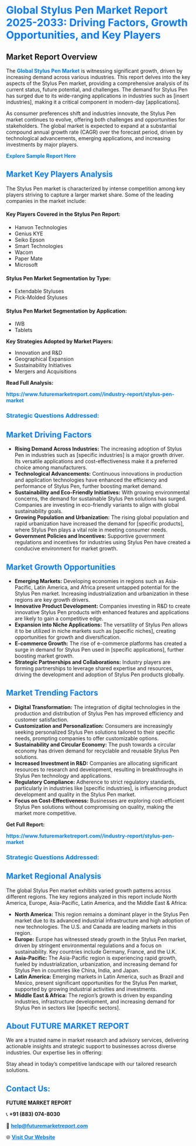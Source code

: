 <h1 style="color: #007BFF;">Global Stylus Pen Market Report 2025-2033: Driving Factors, Growth Opportunities, and Key Players</h1>

<section id="overview">
<h2>Market Report Overview</h2>
<p>The <a href="https://www.futuremarketreport.com//industry-report/stylus-pen-market" style="color: #007BFF; text-decoration: none;"><strong>Global Stylus Pen Market</strong></a> is witnessing significant growth, driven by increasing demand across various industries. This report delves into the key aspects of the Stylus Pen market, providing a comprehensive analysis of its current status, future potential, and challenges. The demand for Stylus Pen has surged due to its wide-ranging applications in industries such as [insert industries], making it a critical component in modern-day [applications].</p>
<p>As consumer preferences shift and industries innovate, the Stylus Pen market continues to evolve, offering both challenges and opportunities for stakeholders. The global market is expected to expand at a substantial compound annual growth rate (CAGR) over the forecast period, driven by technological advancements, emerging applications, and increasing investments by major players.</p>
</section>

<section id="overview">
<p><a href="https://www.futuremarketreport.com//request-sample/reportId=81289" style="color: #007BFF; text-decoration: none;"><strong>Explore Sample Report Here</strong></a></p>
</section>

<section id="key-players">
<h2 style="color: #007BFF;">Market Key Players Analysis</h2>
<p>The Stylus Pen market is characterized by intense competition among key players striving to capture a larger market share. Some of the leading companies in the market include:</p>
<h4>Key Players Covered in the Stylus Pen Report:</h4>
<ul><li>Hanvon Technologies</li><li>Genius KYE</li><li>Seiko Epson</li><li>Smart Technologies</li><li>Wacom</li><li>Paper Mate</li><li>Microsoft</li></ul>
<h4>Stylus Pen Market Segmentation by Type:</h4>
<ul><li>Extendable Styluses</li><li>Pick-Molded Styluses</li></ul>

<h4>Stylus Pen Market Segmentation by Application:</h4>
<ul><li>IWB</li><li>Tablets</li></ul>
<p><strong>Key Strategies Adopted by Market Players:</strong></p>
<ul>
<li>Innovation and R&D</li>
<li>Geographical Expansion</li>
<li>Sustainability Initiatives</li>
<li>Mergers and Acquisitions</li>
</ul>
</section>

<section>
<p><strong>Read Full Analysis: </strong></p><a href="https://www.futuremarketreport.com//industry-report/stylus-pen-market" style="color: #007BFF; text-decoration: none;"><strong>https://www.futuremarketreport.com//industry-report/stylus-pen-market</strong></a>
<h3 style="color: #007BFF;">Strategic Questions Addressed:</h3>
</section>

<section id="driving-factors">
<h2 style="color: #007BFF;">Market Driving Factors</h2>
<ul>
<li><strong>Rising Demand Across Industries:</strong> The increasing adoption of Stylus Pen in industries such as [specific industries] is a major growth driver. Its versatile applications and cost-effectiveness make it a preferred choice among manufacturers.</li>
<li><strong>Technological Advancements:</strong> Continuous innovations in production and application technologies have enhanced the efficiency and performance of Stylus Pen, further boosting market demand.</li>
<li><strong>Sustainability and Eco-Friendly Initiatives:</strong> With growing environmental concerns, the demand for sustainable Stylus Pen solutions has surged. Companies are investing in eco-friendly variants to align with global sustainability goals.</li>
<li><strong>Growing Population and Urbanization:</strong> The rising global population and rapid urbanization have increased the demand for [specific products], where Stylus Pen plays a vital role in meeting consumer needs.</li>
<li><strong>Government Policies and Incentives:</strong> Supportive government regulations and incentives for industries using Stylus Pen have created a conducive environment for market growth.</li>
</ul>
</section>

<section id="growth-opportunities">
<h2 style="color: #007BFF;">Market Growth Opportunities</h2>
<ul>
<li><strong>Emerging Markets:</strong> Developing economies in regions such as Asia-Pacific, Latin America, and Africa present untapped potential for the Stylus Pen market. Increasing industrialization and urbanization in these regions are key growth drivers.</li>
<li><strong>Innovative Product Development:</strong> Companies investing in R&D to create innovative Stylus Pen products with enhanced features and applications are likely to gain a competitive edge.</li>
<li><strong>Expansion into Niche Applications:</strong> The versatility of Stylus Pen allows it to be utilized in niche markets such as [specific niches], creating opportunities for growth and diversification.</li>
<li><strong>E-commerce Growth:</strong> The rise of e-commerce platforms has created a surge in demand for Stylus Pen used in [specific applications], further boosting market growth.</li>
<li><strong>Strategic Partnerships and Collaborations:</strong> Industry players are forming partnerships to leverage shared expertise and resources, driving the development and adoption of Stylus Pen products globally.</li>
</ul>
</section>

<section id="trending-factors">
<h2 style="color: #007BFF;">Market Trending Factors</h2>
<ul>
<li><strong>Digital Transformation:</strong> The integration of digital technologies in the production and distribution of Stylus Pen has improved efficiency and customer satisfaction.</li>
<li><strong>Customization and Personalization:</strong> Consumers are increasingly seeking personalized Stylus Pen solutions tailored to their specific needs, prompting companies to offer customizable options.</li>
<li><strong>Sustainability and Circular Economy:</strong> The push towards a circular economy has driven demand for recyclable and reusable Stylus Pen solutions.</li>
<li><strong>Increased Investment in R&D:</strong> Companies are allocating significant resources to research and development, resulting in breakthroughs in Stylus Pen technology and applications.</li>
<li><strong>Regulatory Compliance:</strong> Adherence to strict regulatory standards, particularly in industries like [specific industries], is influencing product development and quality in the Stylus Pen market.</li>
<li><strong>Focus on Cost-Effectiveness:</strong> Businesses are exploring cost-efficient Stylus Pen solutions without compromising on quality, making the market more competitive.</li>
</ul>
</section>

<section>
<p><strong>Get Full Report: </strong></p><a href="https://www.futuremarketreport.com//industry-report/stylus-pen-market" style="color: #007BFF; text-decoration: none;"><strong>https://www.futuremarketreport.com//industry-report/stylus-pen-market</strong></a>
<h3 style="color: #007BFF;">Strategic Questions Addressed:</h3>
</section>


<section id="regional-analysis">
<h2 style="color: #007BFF;">Market Regional Analysis</h2>
<p>The global Stylus Pen market exhibits varied growth patterns across different regions. The key regions analyzed in this report include North America, Europe, Asia-Pacific, Latin America, and the Middle East & Africa:</p>
<ul>
<li><strong>North America:</strong> This region remains a dominant player in the Stylus Pen market due to its advanced industrial infrastructure and high adoption of new technologies. The U.S. and Canada are leading markets in this region.</li>
<li><strong>Europe:</strong> Europe has witnessed steady growth in the Stylus Pen market, driven by stringent environmental regulations and a focus on sustainability. Key countries include Germany, France, and the U.K.</li>
<li><strong>Asia-Pacific:</strong> The Asia-Pacific region is experiencing rapid growth, fueled by industrialization, urbanization, and increasing demand for Stylus Pen in countries like China, India, and Japan.</li>
<li><strong>Latin America:</strong> Emerging markets in Latin America, such as Brazil and Mexico, present significant opportunities for the Stylus Pen market, supported by growing industrial activities and investments.</li>
<li><strong>Middle East & Africa:</strong> The region’s growth is driven by expanding industries, infrastructure development, and increasing demand for Stylus Pen in sectors like [specific sectors].</li>
</ul>
</section>

<footer>
<h2 style="color: #007BFF;">About FUTURE MARKET REPORT</h2>
<p>We are a trusted name in market research and advisory services, delivering actionable insights and strategic support to businesses across diverse industries. Our expertise lies in offering:</p>

<p>Stay ahead in today’s competitive landscape with our tailored research solutions.</p>

<h2 style="color: #007BFF;">Contact Us:</h2>
<p><strong>FUTURE MARKET REPORT</strong></p>
<p>📞 <strong>+91 (883) 074-8030</strong></p>
<p>📧 <strong><a href="mailto:help@futuremarketreport.com" style="color: #007BFF;">help@futuremarketreport.com</a></strong></p>
<p>🌐 <strong><a href="https://www.futuremarketreport.com/" style="color: #007BFF;">Visit Our Website</a></strong></p>
</footer>